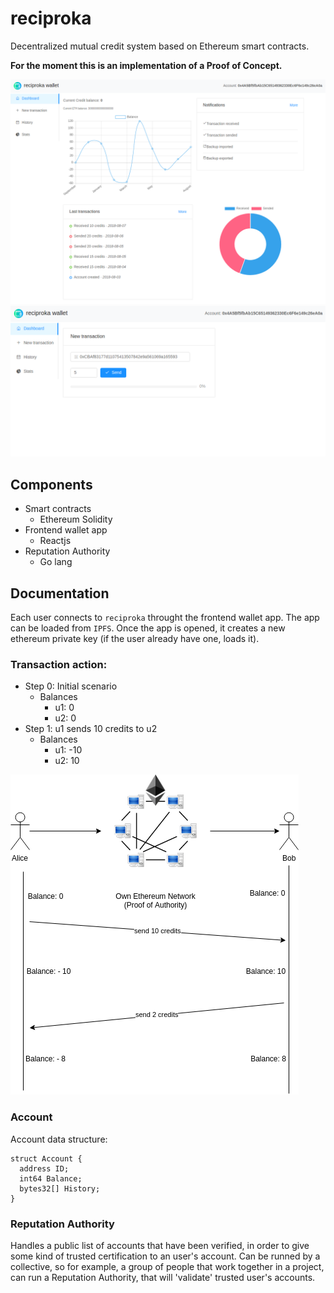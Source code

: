 # reciproka
Decentralized mutual credit system based on Ethereum smart contracts.

**For the moment this is an implementation of a Proof of Concept.**

![reciprokaWallet](https://raw.githubusercontent.com/arnaucode/reciproka/master/doc/r1.png "reciprokaWallet")
![reciprokaWallet](https://raw.githubusercontent.com/arnaucode/reciproka/master/doc/r2.png "reciprokaWallet")

## Components
- Smart contracts
  - Ethereum Solidity
- Frontend wallet app
  - Reactjs
- Reputation Authority
  - Go lang

## Documentation

Each user connects to `reciproka` throught the frontend wallet app. The app can be loaded from `IPFS`. Once the app is opened, it creates a new ethereum private key (if the user already have one, loads it).


### Transaction action:
- Step 0: Initial scenario
  - Balances
    - u1: 0
    - u2: 0
- Step 1: u1 sends 10 credits to u2
  - Balances
    - u1: -10
    - u2: 10


![reciproka-diagram01](https://raw.githubusercontent.com/arnaucode/reciproka/master/doc/reciproka-diagram01.png "reciproka-diagram01")

### Account
Account data structure:
```solidity
struct Account {
  address ID;
  int64 Balance;
  bytes32[] History;
}
```



### Reputation Authority
Handles a public list of accounts that have been verified, in order to give some kind of trusted certification to an user's account.
Can be runned by a collective, so for example, a group of people that work together in a project, can run a Reputation Authority, that will 'validate' trusted user's accounts.
